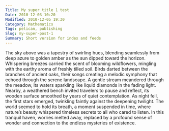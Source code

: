 ```yaml
---
Title: My super title 1 test
Date: 2010-12-03 10:20
Modified: 2010-12-05 19:30
Category: Mathematics
Tags: pelican, publishing
Slug: my-super-post-1
Summary: Short version for index and feeds
---
```


The sky above was a tapestry of swirling hues, blending seamlessly from deep azure to golden amber as the sun dipped toward the horizon. Whispering breezes carried the scent of blooming wildflowers, mingling with the earthy aroma of freshly tilled soil. Birds darted between the branches of ancient oaks, their songs creating a melodic symphony that echoed through the serene landscape. A gentle stream meandered through the meadow, its waters sparkling like liquid diamonds in the fading light. Nearby, a weathered bench invited travelers to pause and reflect, its wooden surface smoothed by years of quiet contemplation. As night fell, the first stars emerged, twinkling faintly against the deepening twilight. The world seemed to hold its breath, a moment suspended in time, where nature’s beauty whispered timeless secrets to all who cared to listen. In this tranquil haven, worries melted away, replaced by a profound sense of wonder and connection to the endless mysteries of existence.
